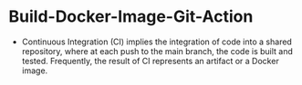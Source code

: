 # Build-Docker-Image-Git-Action

- Continuous Integration (CI) implies the integration of code into a shared repository, where at each push to the main branch, the code is built and tested. Frequently, the result of CI represents an artifact or a Docker image.
